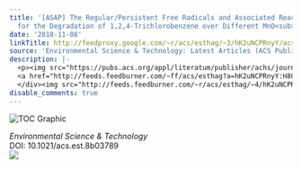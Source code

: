 ```yaml
---
title: '[ASAP] The Regular/Persistent Free Radicals and Associated Reaction Mechanism
  for the Degradation of 1,2,4-Trichlorobenzene over Different MnO<sub>2</sub> Polymorphs'
date: '2018-11-08'
linkTitle: http://feedproxy.google.com/~r/acs/esthag/~3/hK2uNCPRnyY/acs.est.8b03789
source: 'Environmental Science & Technology: Latest Articles (ACS Publications)'
description: |-
  <p><img src="https://pubs.acs.org/appl/literatum/publisher/achs/journals/content/esthag/0/esthag.ahead-of-print/acs.est.8b03789/20181108/images/medium/es-2018-037893_0008.gif" alt="TOC Graphic"/></p><div><cite>Environmental Science & Technology</cite></div><div>DOI: 10.1021/acs.est.8b03789</div><div class="feedflare">
  <a href="http://feeds.feedburner.com/~ff/acs/esthag?a=hK2uNCPRnyY:H8CNlk-XjHI:yIl2AUoC8zA"><img src="http://feeds.feedburner.com/~ff/acs/esthag?d=yIl2AUoC8zA" border="0"></img></a>
  </div><img src="http://feeds.feedburner.com/~r/acs/esthag/~4/hK2uNCPRnyY" height="1" width="1" ...
disable_comments: true
---
```

<p><img src="https://pubs.acs.org/appl/literatum/publisher/achs/journals/content/esthag/0/esthag.ahead-of-print/acs.est.8b03789/20181108/images/medium/es-2018-037893_0008.gif" alt="TOC Graphic"/></p><div><cite>Environmental Science & Technology</cite></div><div>DOI: 10.1021/acs.est.8b03789</div><div class="feedflare">
<a href="http://feeds.feedburner.com/~ff/acs/esthag?a=hK2uNCPRnyY:H8CNlk-XjHI:yIl2AUoC8zA"><img src="http://feeds.feedburner.com/~ff/acs/esthag?d=yIl2AUoC8zA" border="0"></img></a>
</div><img src="http://feeds.feedburner.com/~r/acs/esthag/~4/hK2uNCPRnyY" height="1" width="1" ...